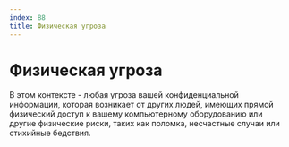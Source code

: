 ```yaml
---
index: 88
title: Физическая угроза
---
```

# Физическая угроза

В этом контексте - любая угроза вашей конфиденциальной информации, которая возникает от других людей, имеющих прямой физический доступ к вашему компьютерному оборудованию или другие физические риски, таких как поломка, несчастные случаи или стихийные бедствия.